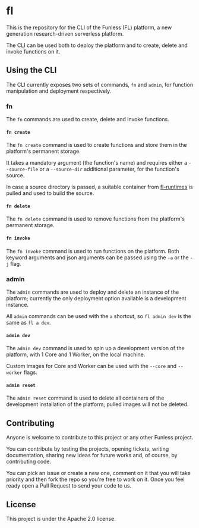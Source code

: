 <!--
  ~ Copyright 2022 Giuseppe De Palma, Matteo Trentin
  ~
  ~ Licensed under the Apache License, Version 2.0 (the "License");
  ~ you may not use this file except in compliance with the License.
  ~ You may obtain a copy of the License at
  ~
  ~ http://www.apache.org/licenses/LICENSE-2.0
  ~
  ~ Unless required by applicable law or agreed to in writing, software
  ~ distributed under the License is distributed on an "AS IS" BASIS,
  ~ WITHOUT WARRANTIES OR CONDITIONS OF ANY KIND, either express or implied.
  ~ See the License for the specific language governing permissions and
  ~ limitations under the License.
-->

# fl

This is the repository for the CLI of the Funless (FL) platform, a new generation research-driven serverless platform.

The CLI can be used both to deploy the platform and to create, delete and invoke functions on it.

## Using the CLI

The CLI currently exposes two sets of commands, `fn` and `admin`, for function manipulation and deployment respectively.
### fn

The `fn` commands are used to create, delete and invoke functions.

#### `fn create`

The `fn create` command is used to create functions and store them in the platform's permanent storage.

It takes a mandatory argument (the function's name) and requires either a `--source-file` or a `--source-dir` additional parameter, for the function's source.

In case a source directory is passed, a suitable container from [fl-runtimes](https://github.com/funlessdev/fl-runtimes) is pulled and used to build the source.



#### `fn delete`

The `fn delete` command is used to remove functions from the platform's permanent storage.



#### `fn invoke`

The `fn invoke` command is used to run functions on the platform. Both keyword arguments and json arguments can be passed using the `-a` or the `-j` flag.



### admin

The `admin` commands are used to deploy and delete an instance of the platform; currently the only deployment option available is a development instance.

All `admin` commands can be used with the `a` shortcut, so `fl admin dev` is the same as `fl a dev`.

#### `admin dev`

The `admin dev` command is used to spin up a development version of the platform, with 1 Core and 1 Worker, on the local machine.

Custom images for Core and Worker can be used with the `--core` and `--worker` flags.


#### `admin reset`

The `admin reset` command is used to delete all containers of the development installation of the platform; pulled images will not be deleted.


## Contributing

Anyone is welcome to contribute to this project or any other Funless project. 

You can contribute by testing the projects, opening tickets, writing documentation, sharing new ideas for future works and, of course,
by contributing code. 

You can pick an issue or create a new one, comment on it that you will take priority and then fork the repo so you're free to work on it.
Once you feel ready open a Pull Request to send your code to us.

## License

This project is under the Apache 2.0 license.